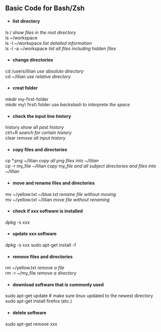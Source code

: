 ## Basic Code for Bash/Zsh

* #### list directory<br>
ls / *show files in the root directory*<br>
ls ~/workspace<br>
ls -l ~/workspace *list detailed 
information*<br>
ls -l -a ~/workspace *list all files including hidden files*<br>
* #### change directories <br>
cd /users/lilian *use absolute directory*<br>
cd ~/lilian *use relative directory*<br>
* #### creat folder<br>
mkdir my-first-folder<br>
mkdir my\ first\ folder *use backslash to interprete the space* <br> 
* #### check the input line history<br>
history *show all past history*<br>
ctrl+R *search for certain history*<br>
clear *remove all input history* <br>
* #### copy files and directories<br>
cp *.png ~/lilian *copy all png files into ~/lilian* <br>
cp -r my_file ~/lilian *copy my_file and all subject directories and files into ~/lilian*  <br>
* #### move and rename files and directories<br>
mv ~/yellow.txt ~/blue.txt *rename file without moving*<br>
mv ~/yellow.txt ~/lilian *move file without renaming*<br>

* #### check if xxx software is installed<br>
dpkg -s xxx
* ####  update xxx software<br>
dpkg -s xxx sudo apt-get install -f<br>
* #### remove files and directories<br>
rm ~/yellow.txt *remove a file*<br>
rm -r ~/my_file *remove a directory*<br>
* #### download software that is commonly used<br>
sudo apt-get update # make sure linux updated to the newest directory
sudo apt-get install firefox (etc.)
* #### delete software<br>
sudo apt-get remove xxx




<!--stackedit_data:
eyJoaXN0b3J5IjpbLTE3MTUxNzEyNDUsLTIwODY4MjM1MDcsOD
g2NTUzNjAzLC0xMzU0Mzg5MzAzLC01ODM4NjgwNTYsMTA1NTg4
NjgzLC04OTc3OTg1NTUsLTEyNjk3Nzg2MDFdfQ==
-->